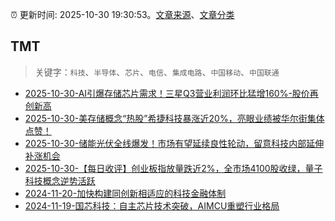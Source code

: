 :alarm_clock: 更新时间: 2025-10-30 19:30:53。[文章来源](/README.md)、[文章分类](/TAGS.md)

## TMT


> 关键字：`科技`、`半导体`、`芯片`、`电信`、`集成电路`、`中国移动`、`中国联通`



- [2025-10-30-AI引爆存储芯片需求！三星Q3营业利润环比猛增160%-股价再创新高](https://www.cls.cn/detail/2185750) 
- [2025-10-30-美存储概念“热股”希捷科技暴涨近20%，亮眼业绩被华尔街集体点赞！](https://www.cls.cn/detail/2185593) 
- [2025-10-30-储能光伏全线爆发！市场有望延续良性轮动，留意科技内部延伸补涨机会](https://www.cls.cn/detail/2185640) 
- [2025-10-30-【每日收评】创业板指放量跌近2%，全市场4100股收绿，量子科技概念逆势活跃](https://www.cls.cn/detail/2186324) 
- [2024-11-20-加快构建同创新相适应的科技金融体制](https://xueqiu.com/9193403816/313561745) 
- [2024-11-19-国芯科技：自主芯片技术突破，AIMCU重塑行业格局](https://xueqiu.com/8151841495/313402043) 
